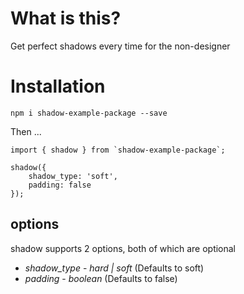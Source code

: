 # What is this?

Get perfect shadows every time for the non-designer

# Installation

`npm i shadow-example-package --save`

Then ...

```
import { shadow } from `shadow-example-package`;

shadow({
    shadow_type: 'soft',
    padding: false
});
```

## options

shadow supports 2 options, both of which are optional

- *shadow_type* - _hard | soft_ (Defaults to soft)
- *padding* - _boolean_ (Defaults to false)